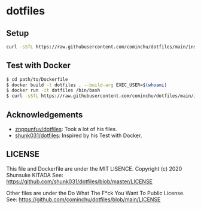 # dotfiles

## Setup

```sh
curl -sSfL https://raw.githubusercontent.com/cominchu/dotfiles/main/install.sh | sh
```

## Test with Docker

```sh
$ cd path/to/Dockerfile
$ docker build -t dotfiles . --build-arg EXEC_USER=$(whoami)
$ docker run -it dotfiles /bin/bash
$ curl -sSfL https://raw.githubusercontent.com/cominchu/dotfiles/main/install.sh | sh
```

## Acknowledgements

- [znppunfuv/dotfiles](https://github.com/znppunfuv/dotfiles): Took a lot of his files.
- [shunk031/dotfiles](https://github.com/shunk031/dotfiles): Inspired by his Test with Docker.

## LICENSE

This file and Dockerfile are under the MIT LISENCE.
Copyright (c) 2020 Shunsuke KITADA
See: https://github.com/shunk031/dotfiles/blob/master/LICENSE

Other files are under the Do What The F*ck You Want To Public License.
See: https://github.com/cominchu/dotfiles/blob/main/LICENSE
